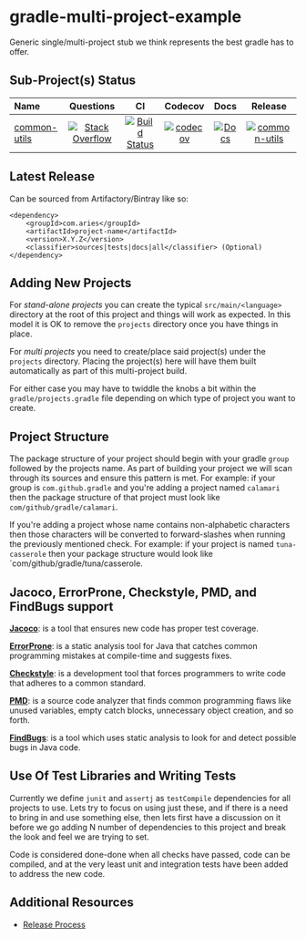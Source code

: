 # gradle-multi-project-example

Generic single/multi-project stub we think represents the best gradle has to offer.

## Sub-Project(s) Status

| Name | Questions | CI | Codecov | Docs | Release |
| :--- | :---: | :---: | :---: | :---: | :---: |
| [common-utils](https://github.com/project-aries/gradle-multi-project-example/tree/master/projects/common-utils) | [![Stack Overflow](https://img.shields.io/badge/stack-overflow-4183C4.svg)](https://stackoverflow.com/questions/tagged/common-utils) | [![Build Status](https://travis-ci.org/project-aries/gradle-multi-project-example.svg?branch=master)](https://travis-ci.org/project-aries/gradle-multi-project-example) | [![codecov](https://codecov.io/gh/project-aries/gradle-multi-project-example/branch/master/graph/badge.svg)](https://codecov.io/gh/project-aries/gradle-multi-project-example) | [![Docs](https://img.shields.io/badge/docs-latest-blue.svg)](http://htmlpreview.github.io/?https://github.com/project-aries/gradle-multi-project-example/blob/common-utils-gh-pages/docs/index.html) | [![common-utils](https://api.bintray.com/packages/project-aries/libs-release-local/common-utils/images/download.svg) ](https://bintray.com/project-aries/libs-release-local/common-utils/_latestVersion) |

## Latest Release

Can be sourced from Artifactory/Bintray like so:
```
<dependency>
    <groupId>com.aries</groupId>
    <artifactId>project-name</artifactId>
    <version>X.Y.Z</version>
    <classifier>sources|tests|docs|all</classifier> (Optional)
</dependency>
```

## Adding New Projects

For _stand-alone projects_ you can create the typical `src/main/<language>` directory
at the root of this project and things will work as expected. In this model it is OK
to remove the `projects` directory once you have things in place.

For _multi projects_ you need to create/place said project(s) under the `projects` directory. 
Placing the project(s) here will have them built automatically as part of this multi-project 
build.

For either case you may have to twiddle the knobs a bit within the `gradle/projects.gradle` 
file depending on which type of project you want to create.

## Project Structure

The package structure of your project should begin with your gradle `group` followed by the projects name. As
part of building your project we will scan through its sources and ensure this pattern is met. For example: if 
your group is `com.github.gradle` and you're adding a project named `calamari` then the package structure of 
that project must look like `com/github/gradle/calamari`. 

If you're adding a project whose name contains non-alphabetic characters then those characters will be converted to forward-slashes when running the previously mentioned check. For example: if your project is named `tuna-casserole` then your package structure would look like `com/github/gradle/tuna/casserole.

## Jacoco, ErrorProne, Checkstyle, PMD, and FindBugs support

**[Jacoco](https://github.com/jacoco/jacoco)**: is a tool that ensures new code has 
proper test coverage.

**[ErrorProne](https://github.com/google/error-prone)**: is a static analysis tool 
for Java that catches common programming mistakes at compile-time and suggests fixes. 

**[Checkstyle](https://github.com/checkstyle/checkstyle)**: is a development tool that 
forces programmers to write code that adheres to a common standard.

**[PMD](https://github.com/pmd/pmd)**: is a source code analyzer that finds common programming 
flaws like unused variables, empty catch blocks, unnecessary object creation, and so forth.

**[FindBugs](https://github.com/findbugsproject/findbugs)**: is a tool which uses static 
analysis to look for and detect possible bugs in Java code.

## Use Of Test Libraries and Writing Tests

Currently we define `junit` and `assertj` as `testCompile` dependencies for all projects 
to use. Lets try to focus on using just these, and if there is a need to bring in and 
use something else, then lets first have a discussion on it before we go adding N 
number of dependencies to this project and break the look and feel we are trying to set.

Code is considered done-done when all checks have passed, code can be compiled, and at the 
very least unit and integration tests have been added to address the new code.

## Additional Resources

* [Release Process](https://github.com/project-aries/gradle-multi-project-example/blob/master/docs/RELEASE_PROCESS.md)

